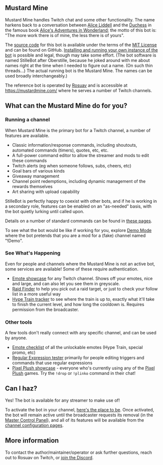 ## Mustard Mine

Mustard Mine handles Twitch chat and some other functionality. The name harkens back to a
conversation between [Alice Liddell](https://en.wikipedia.org/wiki/Alice_Liddell) and the
[Duchess](https://en.wikipedia.org/wiki/Duchess_(Alice%27s_Adventures_in_Wonderland)) in
the famous book [Alice's Adventures in Wonderland](https://en.wikisource.org/wiki/Alice%27s_Adventures_in_Wonderland_(1866)/Chapter_9#134);
the motto of this bot is: "The more work there is of mine, the less there is of yours".

The [source code](https://github.com/rosuav/stillebot) for this bot is available under the
terms of the [MIT License](LICENSE) and can be found on GitHub. [Installing and running
your own instance of the bot](INSTALL) is possible and legal, though may take some effort.
(The bot software is named StilleBot after Oberstille, because he joked around with me about
names right at the time when I needed to figure out a name. (On such thin threads...) The
actual running bot is the Mustard Mine. The names can be used broadly interchangeably.)

The reference bot is operated by [Rosuav](https://twitch.tv/rosuav) and is accessible at
https://mustardmine.com/ where he serves a number of Twitch channels.

## What can the Mustard Mine do for you?

### Running a channel

When Mustard Mine is the primary bot for a Twitch channel, a number of features are available.

* Classic information/response commands, including shoutouts, automated commands (timers),
  quotes, etc, etc.
* A full-power command editor to allow the streamer and mods to edit these commands
* Twitch alerts (eg when someone follows, subs, cheers, etc)
* Goal bars of various kinds
* Giveaway management
* Channel point redemptions, including dynamic management of the rewards themselves
* Art sharing with upload capability

StilleBot is perfectly happy to coexist with other bots, and if he is working in a
secondary role, features can be enabled on an "as-needed" basis, with the bot quietly
lurking until called upon.

Details on a number of standard commands can be found in [these pages](https://rosuav.github.io/StilleBot/commands/).

To see what the bot would be like if working for you, explore [Demo Mode](https://mustardmine.com/channels/demo/)
where the bot pretends that you are a mod for a (fake) channel named "!Demo".

### See What's Happening

Even for people and channels where the Mustard Mine is not an active bot, some services
are available! Some of these require authentication.

* [Emote showcase](https://mustardmine.com/emotes?broadcaster=rosuav) for any
  Twitch channel. Shows off your emotes, nice and large, and can also let you see them
  in greyscale.
* [Raid Finder](https://mustardmine.com/raidfinder) to help you pick out a raid
  target, or just to check your follow list in a more useful way
* [Hype Train tracker](https://mustardmine.com/hypetrain) to see where the train is
  up to, exactly what it'll take to finish the current level, and how long the cooldown
  is. Requires permission from the broadcaster.

### Other tools

A few tools don't really connect with any specific channel, and can be used by anyone.

* [Emote checklist](https://mustardmine.com/checklist) of all the unlockable emotes
  (Hype Train, special promo, etc)
* [Regular Expression tester](https://mustardmine.com/regexp) primarily for people
  editing triggers and commands that use regular expressions
* [Pixel Plush showcase](https://mustardmine.com/raidfinder?categories=pixelplush) -
  everyone who's currently using any of the [Pixel Plush](https://pixelplush.dev)
  games. Try the <code>!drop</code> or <code>!plinko</code> command in their chat!

## Can I haz?

Yes! The bot is available for any streamer to make use of!

To activate the bot in your channel, [here's the place to be](https://mustardmine.com/activate).
Once activated, the bot will remain active until the broadcaster requests its removal
(in the [Master Control Panel](https://mustardmine.com/c/mastercontrol)), and all of its
features will be available from the [channel configuration pages](https://mustardmine.com/c/).

## More information

To contact the author/maintainer/operator or ask further questions, reach out to
Rosuav on Twitch, or [join the Discord](https://discord.gg/dbw4KYE).
